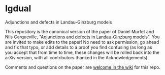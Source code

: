 # lgdual
Adjunctions and defects in Landau-Ginzburg models

This repository is the canonical version of the paper of Daniel Murfet and Nils Carqueville, "[Adjunctions and defects in Landau-Ginzburg models](http://arxiv.org/abs/1208.1481)". You are invited to make edits to the paper! No need to ask permission, go ahead and fix that typo, or add details to a proof you find confusing (as long as you accept that from time to time, these changes will be rolled back into the arXiv version, with all contributors thanked in the Acknowledgements).

Comments and questions on the paper are [welcome in the wiki](https://github.com/dmurfet/lgdual/wiki) for this repo.
